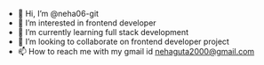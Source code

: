 - 👋 Hi, I’m @neha06-git
- 👀 I’m interested in frontend developer
- 🌱 I’m currently learning full stack development 
- 💞️ I’m looking to collaborate on frontend developer project
- 📫 How to reach me with my gmail id nehaguta2000@gmail.com

<!---
neha06-git/neha06-git is a ✨ special ✨ repository because its `README.md` (this file) appears on your GitHub profile.
You can click the Preview link to take a look at your changes.
--->
